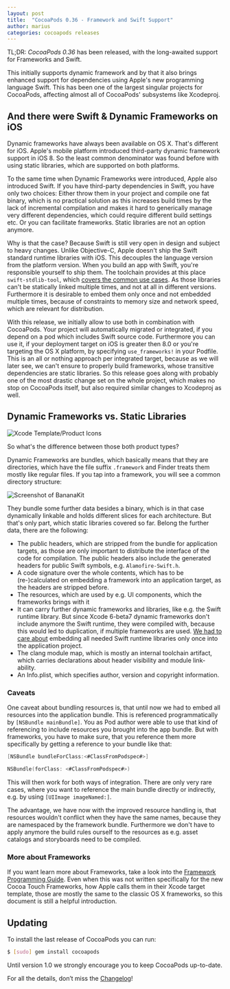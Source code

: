 ```yaml
---
layout: post
title:  "CocoaPods 0.36 - Framework and Swift Support"
author: marius
categories: cocoapods releases
---
```


TL;DR: _CocoaPods 0.36_ has been released, with the long-awaited support for Frameworks and Swift.

This initially supports dynamic framework and by that it also brings enhanced support for dependencies using Apple's new programming language Swift. This has been one of the largest singular projects for CocoaPods, affecting almost all of CocoaPods' subsystems like Xcodeproj.

<!-- more -->


## And there were Swift & Dynamic Frameworks on iOS

Dynamic frameworks have always been available on OS X. That's different for iOS.
Apple's mobile platform introduced third-party dynamic framework support in iOS 8.
So the least common denominator was found before with using static libraries, which are supported on both platforms.

To the same time when Dynamic Frameworks were introduced, Apple also introduced Swift.
If you have third-party dependencies in Swift, you have only two choices:
Either throw them in your project and compile one fat binary, which is no practical solution as this increases build times by the lack of incremental compilation and makes it hard to generically manage very different dependencies, which could require different build settings etc. Or you can facilitate frameworks.
Static libraries are not an option anymore.

Why is that the case? Because Swift is still very open in design and subject to heavy changes. Unlike Objective-C, Apple doesn't ship the Swift standard runtime libraries with iOS.
This decouples the language version from the platform version.
When you build an app with Swift, you're responsible yourself to ship them.
The toolchain provides at this place `swift-stdlib-tool`, which [covers the common use cases](http://samdmarshall.com/blog/swift_and_objc.html).
As those libraries can't be statically linked multiple times, and not at all in different versions.
Furthermore it is desirable to embed them only once and not embedded multiple times, because of constraints to memory size and network speed, which are relevant for distribution.

With this release, we initially allow to use both in combination with CocoaPods.
Your project will automatically migrated or integrated, if you depend on a pod which includes Swift source code.
Furthermore you can use it, if your deployment target on iOS is greater then 8.0 or you're targeting the OS X platform, by specifying `use_frameworks!` in your Podfile.
This is an all or nothing approach per integrated target, because as we will later see, we can't ensure to properly build frameworks, whose transitive dependencies are static libraries.
So this release goes along with probably one of the most drastic change set on the whole project, which makes no stop on CocoaPods itself, but also required similar changes to Xcodeproj as well.


## Dynamic Frameworks vs. Static Libraries

![Xcode Template/Product Icons]()

So what's the difference between those both product types?

Dynamic Frameworks are bundles, which basically means that they are directories, which have the file suffix `.framework` and Finder treats them mostly like regular files. If you tap into a framework, you will see a common directory structure:

![Screenshot of BananaKit]()

They bundle some further data besides a binary, which is in that case dynamically linkable and holds different slices for each architecture.
But that's only part, which static libraries covered so far. Belong the further data, there are the following:

* The public headers, which are stripped from the bundle for application targets, as those are only important to distribute the interface of the code for compilation.
The public headers also include the generated headers for public Swift symbols, e.g. `Alamofire-Swift.h`.
* A code signature over the whole contents, which has to be (re-)calculated on embedding a framework into an application target, as the headers are stripped before.
* The resources, which are used by e.g. UI components, which the frameworks brings with it
* It can carry further dynamic frameworks and libraries, like e.g. the Swift runtime library.
But since Xcode 6-beta7 dynamic frameworks don't include anymore the Swift runtime, they were compiled with, because this would led to duplication, if multiple frameworks are used.
[We had to care about]() embedding all needed Swift runtime libraries only once into the application project.
* The clang module map, which is mostly an internal toolchain artifact, which carries declarations about header visibility and module link-ability.
* An Info.plist, which specifies author, version and copyright information.


### Caveats

One caveat about bundling resources is, that until now we had to embed all resources into the application bundle.
This is referenced programmatically by `[NSBundle mainBundle]`.
You as Pod author were able to use that kind of referencing to include resources you brought into the app bundle.
But with frameworks, you have to make sure, that you reference them more specifically by getting a reference to your bundle like that:

```objective-c
[NSBundle bundleForClass:<#ClassFromPodspec#>]
```

```swift
NSBundle(forClass: <#ClassFromPodspec#>)
```

This will then work for both ways of integration.
There are only very rare cases, where you want to reference the main bundle directly or indirectly, e.g. by using `[UIImage imageNamed:]`.

The advantage, we have now with the improved resource handling is, that resources wouldn't conflict when they have the same names, because they are namespaced by the framework bundle.
Furthermore we don't have to apply anymore the build rules ourself to the resources as e.g. asset catalogs and storyboards need to be compiled.


### More about Frameworks

If you want learn more about Frameworks, take a look into the [Framework Programming Guide](https://developer.apple.com/library/mac/documentation/MacOSX/Conceptual/BPFrameworks/Frameworks.html#//apple_ref/doc/uid/10000183-SW1).
Even when this was not written specifically for the new Cocoa Touch Frameworks, how Apple calls them in their Xcode target template, those are mostly the same to the classic OS X frameworks, so this document is still a helpful introduction.


## Updating

To install the last release of CocoaPods you can run:

```bash
$ [sudo] gem install cocoapods
```

Until version 1.0 we strongly encourage you to keep CocoaPods up-to-date.

For all the details, don’t miss the
[Changelog](https://github.com/CocoaPods/CocoaPods/blob/master/CHANGELOG.md)!
